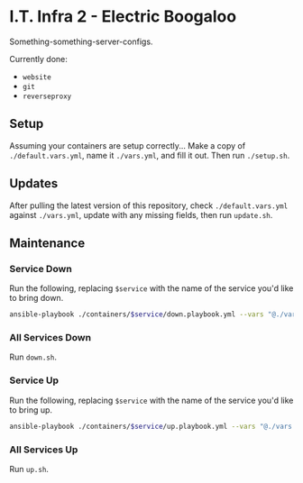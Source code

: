# I.T. Infra 2 - Electric Boogaloo

Something-something-server-configs.

Currently done:

- `website`
- `git`
- `reverseproxy`

## Setup

Assuming your containers are setup correctly... Make a copy of `./default.vars.yml`, name it `./vars.yml`, and fill it out. Then run `./setup.sh`.

## Updates

After pulling the latest version of this repository, check `./default.vars.yml` against `./vars.yml`, update with any missing fields, then run `update.sh`.

## Maintenance

### Service Down

Run the following, replacing `$service` with the name of the service you'd like to bring down.

```bash
ansible-playbook ./containers/$service/down.playbook.yml --vars "@./vars.yml"
```

### All Services Down

Run `down.sh`.

### Service Up

Run the following, replacing `$service` with the name of the service you'd like to bring up.

```bash
ansible-playbook ./containers/$service/up.playbook.yml --vars "@./vars.yml"
```

### All Services Up

Run `up.sh`.
